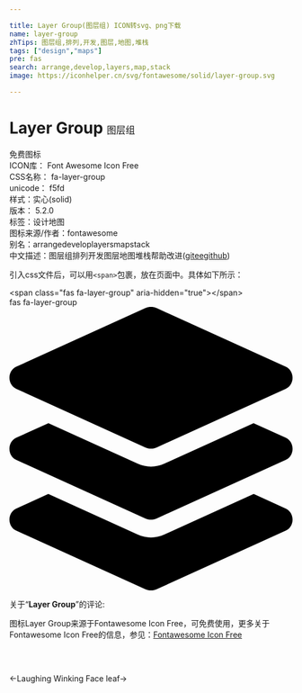 ```yaml
---

title: Layer Group(图层组) ICON转svg、png下载
name: layer-group
zhTips: 图层组,排列,开发,图层,地图,堆栈
tags: ["design","maps"]
pre: fas
search: arrange,develop,layers,map,stack
image: https://iconhelper.cn/svg/fontawesome/solid/layer-group.svg

---
```


# Layer Group  <small style="font-size: 60%;font-weight: 100">图层组</small>


<div class="detail-page">
<p>
<span><span class="badge-success badge">免费图标</span> </span>
<br/>
<span>
ICON库：
<span class="badge-secondary badge">Font Awesome Icon Free</span> 
</span>
<br/>
<span>
CSS名称：
<span class="badge-secondary badge">fa-layer-group</span> 
</span>
<br/>
<span>
unicode：
<span class="badge-secondary badge">f5fd</span> 
<copy-btn content='f5fd' btn-title=""></copy-btn>
<copy-btn :content='String.fromCodePoint(parseInt("f5fd", 16))' btn-title="复制U"></copy-btn>
</span><br/><span>样式：<span class="badge-light badge">实心(solid)</span></span>
<br/>
<span>
版本：
<span class="badge-secondary badge">5.2.0</span> 
</span><br/><span>标签：<span class="badge-light badge"><router-link to="/tags/design.html">设计</router-link></span><span class="badge-light badge"><router-link to="/tags/maps.html">地图</router-link></span></span>
<br/>
<span>图标来源/作者：<span class="badge-light badge">fontawesome</span></span> 
<br/>
<span>别名：<span class="badge-light badge">arrange</span><span class="badge-light badge">develop</span><span class="badge-light badge">layers</span><span class="badge-light badge">map</span><span class="badge-light badge">stack</span></span><br/><span class="zh-detail">中文描述：<span class="badge-primary badge">图层组</span><span class="badge-primary badge">排列</span><span class="badge-primary badge">开发</span><span class="badge-primary badge">图层</span><span class="badge-primary badge">地图</span><span class="badge-primary badge">堆栈</span><span class="help-link"><span>帮助改进</span>(<a href="https://gitee.com/liuwave/icon-helper/edit/master/json/fontawesome/solid/layer-group.json" target="_blank" rel="noopener noreferrer">gitee</a><a href="https://github.com/liuwave/icon-helper/edit/master/json/fontawesome/solid/layer-group.json" target="_blank" rel="noopener noreferrer">github</a></span>)</span><br/>
</p>
</div>
<div class="alert alert-dark">
  <i class="fas fa-layer-group fa-xs"></i>
  <i class="fas fa-layer-group fa-sm"></i>
  <i class="fas fa-layer-group fa-lg"></i>
  <i class="fas fa-layer-group fa-2x"></i>
  <i class="fas fa-layer-group fa-3x"></i>
  <i class="fas fa-layer-group fa-5x"></i>
  <i class="fas fa-layer-group fa-7x"></i>
</div>
<div>
  <p>引入css文件后，可以用<code>&lt;span&gt;</code>包裹，放在页面中。具体如下所示：    
  </p>
  <div class="alert alert-primary" style="font-size: 14px">
    &lt;span class="fas fa-layer-group" aria-hidden="true"&gt;&lt;/span&gt;
    <copy-btn content='<span class="fas fa-layer-group" aria-hidden="true"></span>'></copy-btn>
  </div>
  <div class="alert alert-secondary">
    <i class="fas fa-layer-group"
    style="font-size: 24px"
    aria-hidden="true"></i> fas fa-layer-group
    <copy-btn content="fas fa-layer-group" btn-title="复制图标名称"></copy-btn>
  </div>
</div>
<div id="svg" class="svg-wrap">
<svg xmlns="http://www.w3.org/2000/svg" viewBox="0 0 512 512"><path d="M12.41 148.02l232.94 105.67c6.8 3.09 14.49 3.09 21.29 0l232.94-105.67c16.55-7.51 16.55-32.52 0-40.03L266.65 2.31a25.607 25.607 0 0 0-21.29 0L12.41 107.98c-16.55 7.51-16.55 32.53 0 40.04zm487.18 88.28l-58.09-26.33-161.64 73.27c-7.56 3.43-15.59 5.17-23.86 5.17s-16.29-1.74-23.86-5.17L70.51 209.97l-58.1 26.33c-16.55 7.5-16.55 32.5 0 40l232.94 105.59c6.8 3.08 14.49 3.08 21.29 0L499.59 276.3c16.55-7.5 16.55-32.5 0-40zm0 127.8l-57.87-26.23-161.86 73.37c-7.56 3.43-15.59 5.17-23.86 5.17s-16.29-1.74-23.86-5.17L70.29 337.87 12.41 364.1c-16.55 7.5-16.55 32.5 0 40l232.94 105.59c6.8 3.08 14.49 3.08 21.29 0L499.59 404.1c16.55-7.5 16.55-32.5 0-40z"/></svg>
</div>
<detail full-name='fa-layer-group'></detail>
<div class="icon-detail__container">
<p>关于“<b>Layer Group</b>”的评论:</p>
</div>
<Vssue title="关于“Layer Group”的评论" />    
<div><p>图标Layer Group来源于Fontawesome Icon Free，可免费使用，更多关于  Fontawesome Icon Free的信息，参见：<a target="_blank" href="https://iconhelper.cn/fontawesome.html">Fontawesome Icon Free</a>
</p></div>

<div style="padding:2rem 0 " class="page-nav"><p class="inner"><span class="prev">←<router-link to="/icon/regular/laugh-wink.html">Laughing Winking Face</router-link></span> <span class="next"><router-link to="/icon/solid/leaf.html">leaf</router-link>→</span></p></div>
